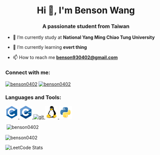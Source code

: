 <h1 align="center">Hi 👋, I'm Benson Wang</h1>
<h3 align="center">A passionate student from Taiwan</h3>

- 🔭 I’m currently study at **National Yang Ming Chiao Tung University**

- 🌱 I’m currently learning **evert thing**

- 📫 How to reach me **benson930402@gmail.com**

<h3 align="left">Connect with me:</h3>
<p align="left">
<a href="https://linkedin.com/in/benson0402" target="blank"><img align="center" src="https://raw.githubusercontent.com/rahuldkjain/github-profile-readme-generator/master/src/images/icons/Social/linked-in-alt.svg" alt="benson0402" height="30" width="40" /></a>
<a href="https://www.leetcode.com/benson0402" target="blank"><img align="center" src="https://raw.githubusercontent.com/rahuldkjain/github-profile-readme-generator/master/src/images/icons/Social/leet-code.svg" alt="benson0402" height="30" width="40" /></a>
</p>

<h3 align="left">Languages and Tools:</h3>
<p align="left"> <a href="https://www.cprogramming.com/" target="_blank" rel="noreferrer"> <img src="https://raw.githubusercontent.com/devicons/devicon/master/icons/c/c-original.svg" alt="c" width="40" height="40"/> </a> <a href="https://www.w3schools.com/cpp/" target="_blank" rel="noreferrer"> <img src="https://raw.githubusercontent.com/devicons/devicon/master/icons/cplusplus/cplusplus-original.svg" alt="cplusplus" width="40" height="40"/> </a> <a href="https://git-scm.com/" target="_blank" rel="noreferrer"> <img src="https://www.vectorlogo.zone/logos/git-scm/git-scm-icon.svg" alt="git" width="40" height="40"/> </a> <a href="https://www.linux.org/" target="_blank" rel="noreferrer"> <img src="https://raw.githubusercontent.com/devicons/devicon/master/icons/linux/linux-original.svg" alt="linux" width="40" height="40"/> </a> <a href="https://www.python.org" target="_blank" rel="noreferrer"> <img src="https://raw.githubusercontent.com/devicons/devicon/master/icons/python/python-original.svg" alt="python" width="40" height="40"/> </a> </p>

<p>&nbsp;<img align="center" src="https://github-readme-stats.vercel.app/api?username=benson0402&show_icons=true&locale=en" alt="benson0402" /></p>

<p><img align="center" src="https://github-readme-streak-stats.herokuapp.com/?user=benson0402&" alt="benson0402" /></p>

![LeetCode Stats](https://leetcard.jacoblin.cool/benson0402?theme=nord&font=Ubuntu%20Mono&ext=contest)
